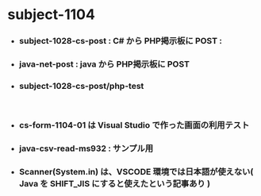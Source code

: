 # subject-1104

- ### subject-1028-cs-post : C# から PHP掲示板に POST : 

- ### java-net-post : java から PHP掲示板に POST

- ### subject-1028-cs-post/php-test

<br>

- ### cs-form-1104-01 は Visual Studio で作った画面の利用テスト

- ### java-csv-read-ms932 : サンプル用

- ### Scanner(System.in) は、VSCODE 環境では日本語が使えない( Java を SHIFT_JIS にすると使えたという記事あり )

